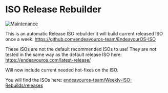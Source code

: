 # ISO Release Rebuilder

[![Maintenance](https://img.shields.io/maintenance/yes/2023.svg)]()


This is an automatic Release ISO rebuilder it will build current released ISO once a week.
https://github.com/endeavouros-team/EndeavourOS-ISO

These ISOs are not the default recommended ISOs to use! 
They are not tested in the same way as the default release ISO here:
https://endeavouros.com/latest-release/

Will now include current needed hot-fixes on the ISO.

You will find the ISOs here:
[endeavouros-team/Weekly-ISO-Rebuilds/releases](http://endeavour.kamprad.net/weekly-iso/)


